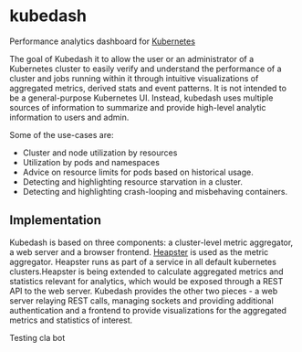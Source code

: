 # kubedash
Performance analytics dashboard for [Kubernetes](http://github.com/GoogleCloudPlatform/kubernetes)

The goal of Kubedash it to allow the user or an administrator of a Kubernetes cluster to easily verify and understand the performance of a cluster and jobs running within it through intuitive visualizations of aggregated metrics, derived stats and event patterns. It is not intended to be a general-purpose Kubernetes UI. Instead, kubedash uses multiple sources of information to summarize and provide high-level analytic information to users and admin.

Some of the use-cases are:
- Cluster and node utilization by resources
- Utilization by pods and namespaces
- Advice on resource limits for pods based on historical usage.
- Detecting and highlighting resource starvation in a cluster.
- Detecting and highlighting crash-looping and misbehaving containers.

## Implementation

Kubedash is based on three components: a cluster-level metric aggregator, a web server and a browser frontend. 
[Heapster](http://github.com/GoogleCloudPlatform/heapster) is used as the metric aggregator. Heapster runs as part of a service in all default kubernetes clusters.Heapster is being extended to calculate aggregated metrics and statistics relevant for analytics, which would be exposed through a REST API to the web server. Kubedash provides the other two pieces - a web server relaying REST calls, managing sockets and providing additional authentication and a frontend to provide visualizations for the aggregated metrics and statistics of interest.

Testing cla bot
